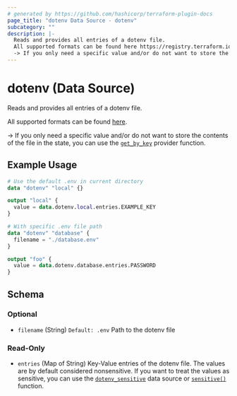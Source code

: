 ```yaml
---
# generated by https://github.com/hashicorp/terraform-plugin-docs
page_title: "dotenv Data Source - dotenv"
subcategory: ""
description: |-
  Reads and provides all entries of a dotenv file.
  All supported formats can be found here https://registry.terraform.io/providers/germanbrew/dotenv/latest/docs#supported-formats.
  -> If you only need a specific value and/or do not want to store the contents of the file in the state, you can use the get_by_key https://registry.terraform.io/providers/germanbrew/dotenv/latest/docs/functions/get_by_key provider function.
---
```


# dotenv (Data Source)

Reads and provides all entries of a dotenv file.

All supported formats can be found [here](https://registry.terraform.io/providers/germanbrew/dotenv/latest/docs#supported-formats).

-> If you only need a specific value and/or do not want to store the contents of the file in the state, you can use the [`get_by_key`](https://registry.terraform.io/providers/germanbrew/dotenv/latest/docs/functions/get_by_key) provider function.

## Example Usage

```terraform
# Use the default .env in current directory
data "dotenv" "local" {}

output "local" {
  value = data.dotenv.local.entries.EXAMPLE_KEY
}

# With specific .env file path
data "dotenv" "database" {
  filename = "./database.env"
}

output "foo" {
  value = data.dotenv.database.entries.PASSWORD
}
```

<!-- schema generated by tfplugindocs -->
## Schema

### Optional

- `filename` (String) `Default: .env` Path to the dotenv file

### Read-Only

- `entries` (Map of String) Key-Value entries of the dotenv file. The values are by default considered nonsensitive. If you want to treat the values as sensitive, you can use the [`dotenv_sensitive`](https://registry.terraform.io/providers/germanbrew/dotenv/latest/docs/data-sources/sensitive) data source or [`sensitive()`](https://developer.hashicorp.com/terraform/language/functions/sensitive) function.
